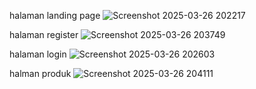 halaman landing page
![Screenshot 2025-03-26 202217](https://github.com/user-attachments/assets/c3d8b550-5169-4652-9cc5-3ed2e9cc4b5c)

halaman register
![Screenshot 2025-03-26 203749](https://github.com/user-attachments/assets/9a45d707-8621-491f-ac0d-e7d01ebe819a)

halaman login
![Screenshot 2025-03-26 202603](https://github.com/user-attachments/assets/65b7e297-24aa-4554-b983-dad139579954)

halman produk
![Screenshot 2025-03-26 204111](https://github.com/user-attachments/assets/3fd607a4-1e29-4653-86f3-1c29ec8102a7)
